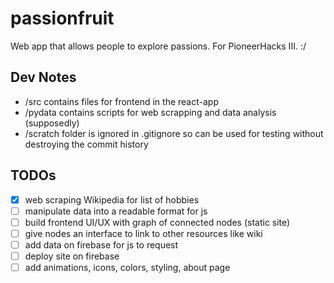 # passionfruit

Web app that allows people to explore passions. For PioneerHacks III. :/

## Dev Notes
- /src contains files for frontend in the react-app
- /pydata contains scripts for web scrapping and data analysis (supposedly)
- /scratch folder is ignored in .gitignore so can be used for testing without destroying the commit history

## TODOs
- [x] web scraping Wikipedia for list of hobbies
- [ ] manipulate data into a readable format for js
- [ ] build frontend UI/UX with graph of connected nodes (static site)
- [ ] give nodes an interface to link to other resources like wiki
- [ ] add data on firebase for js to request
- [ ] deploy site on firebase
- [ ] add animations, icons, colors, styling, about page